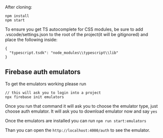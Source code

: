 After cloning:

```
npm install
npm start
```

To ensure you get TS autocomplete for CSS modules, be sure to add .vscode/settings.json to the root of the project(it will be gitignored) and place the following inside:

```
{
  "typescript.tsdk": "node_modules\\typescript\\lib"
}
```

## Firebase auth emulators

To get the emulators working please run

```
// this will ask you to login into a project
npx firebase init emulators

```

Once you run that command it will ask you to choose the emulator type, just choose auth emulator.
It will ask you to download emulator now and say `yes`

Once the emulators are installed you can run `npm run start:emulators`

Than you can open the `http://localhost:4000/auth` to see the emulator.
